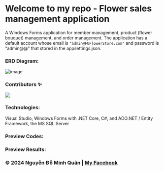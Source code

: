 # Welcome to my repo - Flower sales management application
A Windows Forms application for member management, product (flower bouquet) management, and order management. The application has a default account whose email is `"admin@FUFlowerStore.com"` and password is “admin@@” that stored in the appsettings.json.

### ERD Diagram:
![image](https://github.com/nguyenkunquan/flower-sales-management-application/assets/152289671/126ef048-ba9a-4b7d-b4b2-7f79a1021df5)

### Contributors ✨
<a href="https://github.com/nguyenkunquan/flower-sales-management-application/graphs/contributors">
  <img src="https://contrib.rocks/image?repo=nguyenkunquan/flower-sales-management-application"/>
</a>

### Technologies:
Visual Studio, Windows Forms with .NET Core, C#, and ADO.NET / Entity Framework, the MS SQL Server

### Preview Codes:

### Preview Results:


### © 2024 Nguyễn Đỗ Minh Quân | [My Facebook](https://www.facebook.com/wuaanm)
